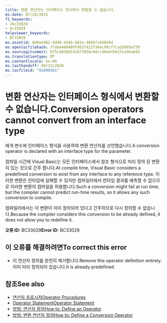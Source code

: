 ```yaml
---
title: 변환 연산자는 인터페이스 형식에서 변환할 수 없습니다.
ms.date: 07/20/2015
f1_keywords:
- vbc33029
- bc33029
helpviewer_keywords:
- BC33029
ms.assetid: 0d0ee461-dd48-424b-b83a-484bfc648d4d
ms.openlocfilehash: ffabe460409fd62f4227364c90cffca2b005ef39
ms.sourcegitcommit: bf5c5850654187705bc94cc40ebfb62fe346ab02
ms.translationtype: MT
ms.contentlocale: ko-KR
ms.lasthandoff: 09/23/2020
ms.locfileid: "91099361"
---
```

# <a name="conversion-operators-cannot-convert-from-an-interface-type"></a><span data-ttu-id="14cc0-102">변환 연산자는 인터페이스 형식에서 변환할 수 없습니다.</span><span class="sxs-lookup"><span data-stu-id="14cc0-102">Conversion operators cannot convert from an interface type</span></span>

<span data-ttu-id="14cc0-103">매개 변수에 인터페이스 형식을 사용하여 변환 연산자를 선언했습니다.</span><span class="sxs-lookup"><span data-stu-id="14cc0-103">A conversion operator is declared with an interface type for the parameter.</span></span>  
  
 <span data-ttu-id="14cc0-104">컴파일 시간에 Visual Basic는 모든 인터페이스에서 참조 형식으로 미리 정의 된 변환이 있는 것으로 간주 합니다.</span><span class="sxs-lookup"><span data-stu-id="14cc0-104">At compile time, Visual Basic considers a predefined conversion to exist from any interface to any reference type.</span></span> <span data-ttu-id="14cc0-105">이러한 변환은 런타임에 실패할 수 있지만 컴파일러에서 런타임 결과를 예측할 수 없으므로 이러한 변환의 컴파일을 허용합니다.</span><span class="sxs-lookup"><span data-stu-id="14cc0-105">Such a conversion might fail at run time, but the compiler cannot predict run-time results, so it allows any such conversion to compile.</span></span>  
  
 <span data-ttu-id="14cc0-106">컴파일러에서는 이 변환이 이미 정의되어 있다고 간주하므로 다시 정의할 수 없습니다.</span><span class="sxs-lookup"><span data-stu-id="14cc0-106">Because the compiler considers this conversion to be already defined, it does not allow you to redefine it.</span></span>  
  
 <span data-ttu-id="14cc0-107">**오류 ID:** BC33029</span><span class="sxs-lookup"><span data-stu-id="14cc0-107">**Error ID:** BC33029</span></span>  
  
## <a name="to-correct-this-error"></a><span data-ttu-id="14cc0-108">이 오류를 해결하려면</span><span class="sxs-lookup"><span data-stu-id="14cc0-108">To correct this error</span></span>  
  
- <span data-ttu-id="14cc0-109">이 연산자 정의를 완전히 제거합니다.</span><span class="sxs-lookup"><span data-stu-id="14cc0-109">Remove this operator definition entirely.</span></span> <span data-ttu-id="14cc0-110">이미 미리 정의되어 있습니다.</span><span class="sxs-lookup"><span data-stu-id="14cc0-110">It is already predefined.</span></span>  
  
## <a name="see-also"></a><span data-ttu-id="14cc0-111">참조</span><span class="sxs-lookup"><span data-stu-id="14cc0-111">See also</span></span>

- [<span data-ttu-id="14cc0-112">연산자 프로시저</span><span class="sxs-lookup"><span data-stu-id="14cc0-112">Operator Procedures</span></span>](../programming-guide/language-features/procedures/operator-procedures.md)
- [<span data-ttu-id="14cc0-113">Operator Statement</span><span class="sxs-lookup"><span data-stu-id="14cc0-113">Operator Statement</span></span>](../language-reference/statements/operator-statement.md)
- [<span data-ttu-id="14cc0-114">방법: 연산자 정의</span><span class="sxs-lookup"><span data-stu-id="14cc0-114">How to: Define an Operator</span></span>](../programming-guide/language-features/procedures/how-to-define-an-operator.md)
- [<span data-ttu-id="14cc0-115">방법: 변환 연산자 정의</span><span class="sxs-lookup"><span data-stu-id="14cc0-115">How to: Define a Conversion Operator</span></span>](../programming-guide/language-features/procedures/how-to-define-a-conversion-operator.md)
